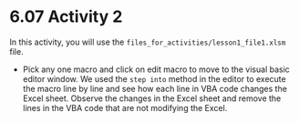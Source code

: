# 6.07 Activity 2

In this activity, you will use the `files_for_activities/lesson1_file1.xlsm` file.

- Pick any one macro and click on edit macro to move to the visual basic editor window. We used the `step into` method in the editor to execute the macro line by line and see how each line in VBA code changes the Excel sheet. Observe the changes in the Excel sheet and remove the lines in the VBA code that are not modifying the Excel.

